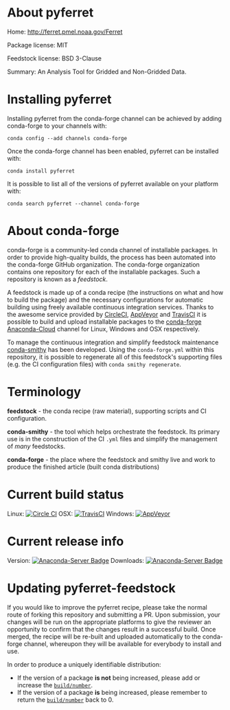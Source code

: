 About pyferret
==============

Home: http://ferret.pmel.noaa.gov/Ferret

Package license: MIT

Feedstock license: BSD 3-Clause

Summary: An Analysis Tool for Gridded and Non-Gridded Data.



Installing pyferret
===================

Installing pyferret from the conda-forge channel can be achieved by adding conda-forge to your channels with:

```
conda config --add channels conda-forge
```

Once the conda-forge channel has been enabled, pyferret can be installed with:

```
conda install pyferret
```

It is possible to list all of the versions of pyferret available on your platform with:

```
conda search pyferret --channel conda-forge
```


About conda-forge
=================

conda-forge is a community-led conda channel of installable packages.
In order to provide high-quality builds, the process has been automated into the
conda-forge GitHub organization. The conda-forge organization contains one repository
for each of the installable packages. Such a repository is known as a *feedstock*.

A feedstock is made up of a conda recipe (the instructions on what and how to build
the package) and the necessary configurations for automatic building using freely
available continuous integration services. Thanks to the awesome service provided by
[CircleCI](https://circleci.com/), [AppVeyor](http://www.appveyor.com/)
and [TravisCI](https://travis-ci.org/) it is possible to build and upload installable
packages to the [conda-forge](https://anaconda.org/conda-forge)
[Anaconda-Cloud](http://docs.anaconda.org/) channel for Linux, Windows and OSX respectively.

To manage the continuous integration and simplify feedstock maintenance
[conda-smithy](http://github.com/conda-forge/conda-smithy) has been developed.
Using the ``conda-forge.yml`` within this repository, it is possible to regenerate all of
this feedstock's supporting files (e.g. the CI configuration files) with ``conda smithy regenerate``.


Terminology
===========

**feedstock** - the conda recipe (raw material), supporting scripts and CI configuration.

**conda-smithy** - the tool which helps orchestrate the feedstock.
                   Its primary use is in the construction of the CI ``.yml`` files
                   and simplify the management of *many* feedstocks.

**conda-forge** - the place where the feedstock and smithy live and work to
                  produce the finished article (built conda distributions)

Current build status
====================

Linux: [![Circle CI](https://circleci.com/gh/conda-forge/pyferret-feedstock.svg?style=svg)](https://circleci.com/gh/conda-forge/pyferret-feedstock)
OSX: [![TravisCI](https://travis-ci.org/conda-forge/pyferret-feedstock.svg?branch=master)](https://travis-ci.org/conda-forge/pyferret-feedstock)
Windows: [![AppVeyor](https://ci.appveyor.com/api/projects/status/github/conda-forge/pyferret-feedstock?svg=True)](https://ci.appveyor.com/project/conda-forge/pyferret-feedstock/branch/master)

Current release info
====================
Version: [![Anaconda-Server Badge](https://anaconda.org/conda-forge/pyferret/badges/version.svg)](https://anaconda.org/conda-forge/pyferret)
Downloads: [![Anaconda-Server Badge](https://anaconda.org/conda-forge/pyferret/badges/downloads.svg)](https://anaconda.org/conda-forge/pyferret)


Updating pyferret-feedstock
===========================

If you would like to improve the pyferret recipe, please take the normal
route of forking this repository and submitting a PR. Upon submission, your changes will
be run on the appropriate platforms to give the reviewer an opportunity to confirm that the
changes result in a successful build. Once merged, the recipe will be re-built and uploaded
automatically to the conda-forge channel, whereupon they will be available for everybody to
install and use.

In order to produce a uniquely identifiable distribution:
 * If the version of a package **is not** being increased, please add or increase
   the [``build/number``](http://conda.pydata.org/docs/building/meta-yaml.html#build-number-and-string).
 * If the version of a package **is** being increased, please remember to return
   the [``build/number``](http://conda.pydata.org/docs/building/meta-yaml.html#build-number-and-string)
   back to 0.
